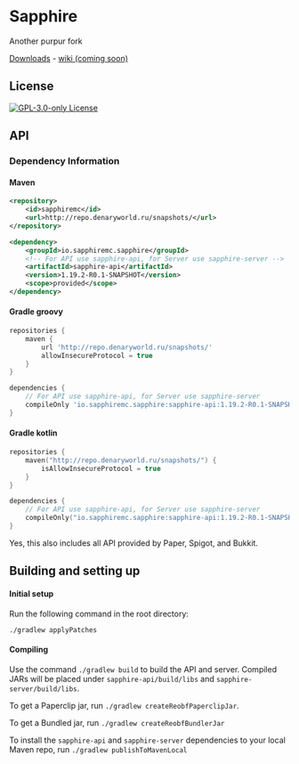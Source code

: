 [website]: https://denaryworld.ru
[downloads]: https://github.com/SapphireMC/Sapphire/releases/
[wiki]: https://github.com/SapphireMC/Sapphire/wiki/

# Sapphire

Another purpur fork

[Downloads][downloads] - [wiki (coming soon)][wiki]

## License
[![GPL-3.0-only License](https://img.shields.io/github/license/SapphireMC/Sapphire?&logo=github)](LICENSE)

## API

### Dependency Information

#### Maven
```xml
<repository>
    <id>sapphiremc</id>
    <url>http://repo.denaryworld.ru/snapshots/</url>
</repository>
```
```xml
<dependency>
    <groupId>io.sapphiremc.sapphire</groupId>
    <!-- For API use sapphire-api, for Server use sapphire-server -->
    <artifactId>sapphire-api</artifactId>
    <version>1.19.2-R0.1-SNAPSHOT</version>
    <scope>provided</scope>
</dependency>
```

#### Gradle groovy
```groovy
repositories {
    maven {
        url 'http://repo.denaryworld.ru/snapshots/'
        allowInsecureProtocol = true
    }
}
```
```groovy
dependencies {
    // For API use sapphire-api, for Server use sapphire-server
    compileOnly 'io.sapphiremc.sapphire:sapphire-api:1.19.2-R0.1-SNAPSHOT'
}
```

#### Gradle kotlin
```kotlin
repositories {
    maven("http://repo.denaryworld.ru/snapshots/") {
        isAllowInsecureProtocol = true
    }
}
```
```kotlin
dependencies {
    // For API use sapphire-api, for Server use sapphire-server
    compileOnly("io.sapphiremc.sapphire:sapphire-api:1.19.2-R0.1-SNAPSHOT")
}
```

Yes, this also includes all API provided by Paper, Spigot, and Bukkit.

## Building and setting up

#### Initial setup
Run the following command in the root directory:

```shell
./gradlew applyPatches
```

#### Compiling

Use the command `./gradlew build` to build the API and server. Compiled JARs
will be placed under `sapphire-api/build/libs` and `sapphire-server/build/libs`.

To get a Paperclip jar, run `./gradlew createReobfPaperclipJar`.

To get a Bundled jar, run `./gradlew createReobfBundlerJar`

To install the `sapphire-api` and `sapphire-server` dependencies to your local Maven repo, run `./gradlew publishToMavenLocal`

